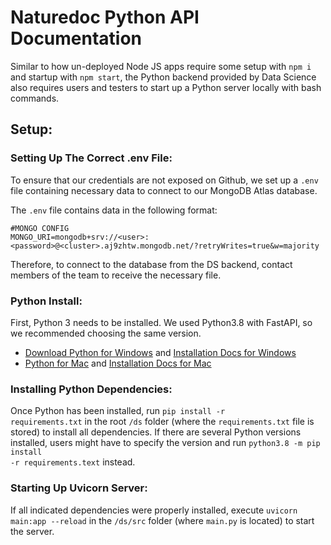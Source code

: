# Naturedoc Python API Documentation

Similar to how un-deployed Node JS apps require some setup with <code>npm i</code> and startup with <code>npm start</code>, the Python backend provided by Data Science also requires users and testers to start up a Python server locally with bash commands. 

## Setup:

### Setting Up The Correct .env File:
To ensure that our credentials are not exposed on Github, we  set up a <code>.env</code> file containing necessary data to connect to our MongoDB Atlas database.

The <code>.env</code> file contains data in the following format:
```
#MONGO CONFIG
MONGO_URI=mongodb+srv://<user>:<password>@<cluster>.aj9zhtw.mongodb.net/?retryWrites=true&w=majority
```
Therefore, to connect to the database from the DS backend, contact members of the team to receive the necessary file.

### Python Install:
First, Python 3 needs to be installed. We used Python3.8 with FastAPI, so we recommended choosing the same version.

* [Download Python for Windows](https://www.python.org/downloads/windows/) and [Installation Docs for Windows](https://docs.python.org/3.8/using/windows.html)
* [Python for Mac](https://www.python.org/downloads/macos/) and [Installation Docs for Mac](https://docs.python.org/3.8/using/mac.html)

### Installing Python Dependencies:
Once Python has been installed, run <code>pip install -r requirements.txt</code> in the root <code>/ds</code> folder (where the <code>requirements.txt</code> file is stored) to install all dependencies. If there are several Python versions installed, users might have to specify the version and run <code>python3.8 -m pip install -r requirements.text</code> instead.

### Starting Up Uvicorn Server:
If all indicated dependencies were properly installed, execute <code>uvicorn main:app --reload</code> in the <code>/ds/src</code> folder (where <code>main.py</code> is located) to start the server.
